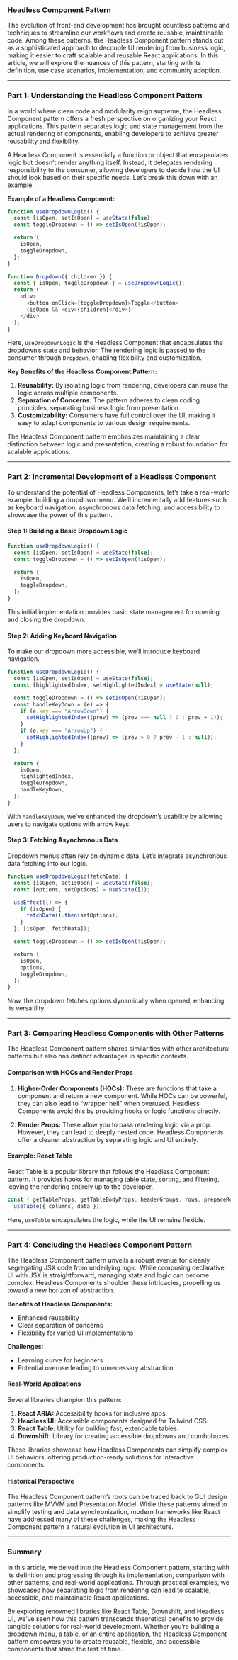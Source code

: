 ### Headless Component Pattern

The evolution of front-end development has brought countless patterns and techniques to streamline our workflows and create reusable, maintainable code. Among these patterns, the Headless Component pattern stands out as a sophisticated approach to decouple UI rendering from business logic, making it easier to craft scalable and reusable React applications. In this article, we will explore the nuances of this pattern, starting with its definition, use case scenarios, implementation, and community adoption.

---

### Part 1: Understanding the Headless Component Pattern

In a world where clean code and modularity reign supreme, the Headless Component pattern offers a fresh perspective on organizing your React applications. This pattern separates logic and state management from the actual rendering of components, enabling developers to achieve greater reusability and flexibility.

A Headless Component is essentially a function or object that encapsulates logic but doesn’t render anything itself. Instead, it delegates rendering responsibility to the consumer, allowing developers to decide how the UI should look based on their specific needs. Let’s break this down with an example.

**Example of a Headless Component:**

```javascript
function useDropdownLogic() {
  const [isOpen, setIsOpen] = useState(false);
  const toggleDropdown = () => setIsOpen(!isOpen);

  return {
    isOpen,
    toggleDropdown,
  };
}

function Dropdown({ children }) {
  const { isOpen, toggleDropdown } = useDropdownLogic();
  return (
    <div>
      <button onClick={toggleDropdown}>Toggle</button>
      {isOpen && <div>{children}</div>}
    </div>
  );
}
```

Here, `useDropdownLogic` is the Headless Component that encapsulates the dropdown’s state and behavior. The rendering logic is passed to the consumer through `Dropdown`, enabling flexibility and customization.

**Key Benefits of the Headless Component Pattern:**

1. **Reusability:** By isolating logic from rendering, developers can reuse the logic across multiple components.
2. **Separation of Concerns:** The pattern adheres to clean coding principles, separating business logic from presentation.
3. **Customizability:** Consumers have full control over the UI, making it easy to adapt components to various design requirements.

The Headless Component pattern emphasizes maintaining a clear distinction between logic and presentation, creating a robust foundation for scalable applications.

---

### Part 2: Incremental Development of a Headless Component

To understand the potential of Headless Components, let’s take a real-world example: building a dropdown menu. We’ll incrementally add features such as keyboard navigation, asynchronous data fetching, and accessibility to showcase the power of this pattern.

#### Step 1: Building a Basic Dropdown Logic

```javascript
function useDropdownLogic() {
  const [isOpen, setIsOpen] = useState(false);
  const toggleDropdown = () => setIsOpen(!isOpen);

  return {
    isOpen,
    toggleDropdown,
  };
}
```

This initial implementation provides basic state management for opening and closing the dropdown.

#### Step 2: Adding Keyboard Navigation

To make our dropdown more accessible, we’ll introduce keyboard navigation.

```javascript
function useDropdownLogic() {
  const [isOpen, setIsOpen] = useState(false);
  const [highlightedIndex, setHighlightedIndex] = useState(null);

  const toggleDropdown = () => setIsOpen(!isOpen);
  const handleKeyDown = (e) => {
    if (e.key === "ArrowDown") {
      setHighlightedIndex((prev) => (prev === null ? 0 : prev + 1));
    }
    if (e.key === "ArrowUp") {
      setHighlightedIndex((prev) => (prev > 0 ? prev - 1 : null));
    }
  };

  return {
    isOpen,
    highlightedIndex,
    toggleDropdown,
    handleKeyDown,
  };
}
```

With `handleKeyDown`, we’ve enhanced the dropdown’s usability by allowing users to navigate options with arrow keys.

#### Step 3: Fetching Asynchronous Data

Dropdown menus often rely on dynamic data. Let’s integrate asynchronous data fetching into our logic.

```javascript
function useDropdownLogic(fetchData) {
  const [isOpen, setIsOpen] = useState(false);
  const [options, setOptions] = useState([]);

  useEffect(() => {
    if (isOpen) {
      fetchData().then(setOptions);
    }
  }, [isOpen, fetchData]);

  const toggleDropdown = () => setIsOpen(!isOpen);

  return {
    isOpen,
    options,
    toggleDropdown,
  };
}
```

Now, the dropdown fetches options dynamically when opened, enhancing its versatility.

---

### Part 3: Comparing Headless Components with Other Patterns

The Headless Component pattern shares similarities with other architectural patterns but also has distinct advantages in specific contexts.

#### Comparison with HOCs and Render Props

1. **Higher-Order Components (HOCs):** These are functions that take a component and return a new component. While HOCs can be powerful, they can also lead to “wrapper hell” when overused. Headless Components avoid this by providing hooks or logic functions directly.

2. **Render Props:** These allow you to pass rendering logic via a prop. However, they can lead to deeply nested code. Headless Components offer a cleaner abstraction by separating logic and UI entirely.

#### Example: React Table

React Table is a popular library that follows the Headless Component pattern. It provides hooks for managing table state, sorting, and filtering, leaving the rendering entirely up to the developer.

```javascript
const { getTableProps, getTableBodyProps, headerGroups, rows, prepareRow } =
  useTable({ columns, data });
```

Here, `useTable` encapsulates the logic, while the UI remains flexible.

---

### Part 4: Concluding the Headless Component Pattern

The Headless Component pattern unveils a robust avenue for cleanly segregating JSX code from underlying logic. While composing declarative UI with JSX is straightforward, managing state and logic can become complex. Headless Components shoulder these intricacies, propelling us toward a new horizon of abstraction.

**Benefits of Headless Components:**

- Enhanced reusability
- Clear separation of concerns
- Flexibility for varied UI implementations

**Challenges:**

- Learning curve for beginners
- Potential overuse leading to unnecessary abstraction

#### Real-World Applications

Several libraries champion this pattern:

1. **React ARIA:** Accessibility hooks for inclusive apps.
2. **Headless UI:** Accessible components designed for Tailwind CSS.
3. **React Table:** Utility for building fast, extendable tables.
4. **Downshift:** Library for creating accessible dropdowns and comboboxes.

These libraries showcase how Headless Components can simplify complex UI behaviors, offering production-ready solutions for interactive components.

#### Historical Perspective

The Headless Component pattern’s roots can be traced back to GUI design patterns like MVVM and Presentation Model. While these patterns aimed to simplify testing and data synchronization, modern frameworks like React have addressed many of these challenges, making the Headless Component pattern a natural evolution in UI architecture.

---

### Summary

In this article, we delved into the Headless Component pattern, starting with its definition and progressing through its implementation, comparison with other patterns, and real-world applications. Through practical examples, we showcased how separating logic from rendering can lead to scalable, accessible, and maintainable React applications.

By exploring renowned libraries like React Table, Downshift, and Headless UI, we’ve seen how this pattern transcends theoretical benefits to provide tangible solutions for real-world development. Whether you’re building a dropdown menu, a table, or an entire application, the Headless Component pattern empowers you to create reusable, flexible, and accessible components that stand the test of time.
